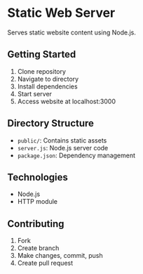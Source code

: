 # Static Web Server
Serves static website content using Node.js.

## Getting Started
1. Clone repository
2. Navigate to directory
3. Install dependencies
4. Start server
5. Access website at localhost:3000

## Directory Structure
- `public/`: Contains static assets
- `server.js`: Node.js server code
- `package.json`: Dependency management

## Technologies
- Node.js
- HTTP module

## Contributing
1. Fork
2. Create branch
3. Make changes, commit, push
4. Create pull request
